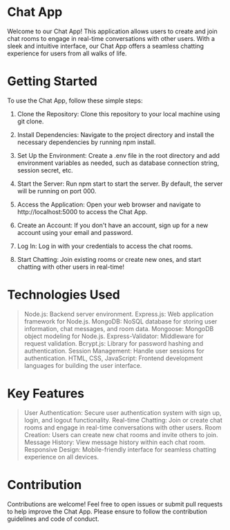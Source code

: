 # Chat App

Welcome to our Chat App! This application allows users to create and join chat rooms to engage in real-time conversations with other users. With a sleek and intuitive interface, our Chat App offers a seamless chatting experience for users from all walks of life.

# Getting Started

To use the Chat App, follow these simple steps:

1. Clone the Repository: Clone this repository to your local machine using git clone.

2. Install Dependencies: Navigate to the project directory and install the necessary dependencies by running npm install.

3. Set Up the Environment: Create a .env file in the root directory and add environment variables as needed, such as database connection string, session secret, etc.

4. Start the Server: Run npm start to start the server. By default, the server will be running on port 000.

5. Access the Application: Open your web browser and navigate to http://localhost:5000 to access the Chat App.

6. Create an Account: If you don't have an account, sign up for a new account using your email and password.

7. Log In: Log in with your credentials to access the chat rooms.

8. Start Chatting: Join existing rooms or create new ones, and start chatting with other users in real-time!

# Technologies Used

> Node.js: Backend server environment.
> Express.js: Web application framework for Node.js.
> MongoDB: NoSQL database for storing user information, chat messages, and room data.
> Mongoose: MongoDB object modeling for Node.js.
> Express-Validator: Middleware for request validation.
> Bcrypt.js: Library for password hashing and authentication.
> Session Management: Handle user sessions for authentication.
> HTML, CSS, JavaScript: Frontend development languages for building the user interface.

# Key Features

> User Authentication: Secure user authentication system with sign up, login, and logout functionality.
> Real-time Chatting: Join or create chat rooms and engage in real-time conversations with other users.
> Room Creation: Users can create new chat rooms and invite others to join.
> Message History: View message history within each chat room.
> Responsive Design: Mobile-friendly interface for seamless chatting experience on all devices.

# Contribution

Contributions are welcome! Feel free to open issues or submit pull requests to help improve the Chat App. Please ensure to follow the contribution guidelines and code of conduct.
